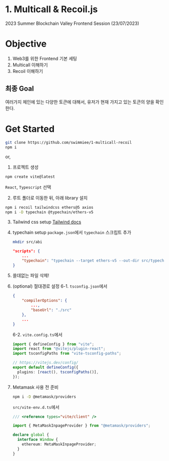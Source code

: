 # 1. Multicall & Recoil.js

2023 Summer Blockchain Valley Frontend Session (23/07/2023)

# Objective
1. Web3를 위한 Frontend 기본 세팅
2. Multicall 이해하기
3. Recoil 이해하기

## 최종 Goal 
여러가지 체인에 있는 다양한 토큰에 대해서, 유저가 현재 가지고 있는 토큰의 양을 확인한다.


# Get Started

```bash
git clone https://github.com/swimmiee/1-multicall-recoil
npm i
```

or,

1. 프로젝트 생성

```bash
npm create vite@latest
```

`React`, `Typescript` 선택

2. 루트 폴더로 이동한 뒤, 아래 library 설치

```bash
npm i recoil tailwindcss ethers@5 axios
npm i -D typechain @typechain/ethers-v5
```

3. Tailwind css setup
   [Tailwind docs](https://tailwindcss.com/docs/guides/vite)

4. typechain setup
   `package.json`에서 `typechain` 스크립트 추가

   ```bash
   mkdir src/abi
   ```

   ```json
   "scripts": {
       ...
       "typechain": "typechain --target ethers-v5 --out-dir src/typechain src/abi/**/*.json"
   }
   ```

5. 쓸데없는 파일 삭제!

6. (optional) 절대경로 설정
   6-1. `tsconfig.json`에서

   ```json
   {
       "compilerOptions": {
           ...,
           "baseUrl": "./src"
       },
       ...
   }
   ```

   6-2. `vite.config.ts`에서

   ```ts
   import { defineConfig } from "vite";
   import react from "@vitejs/plugin-react";
   import tsconfigPaths from "vite-tsconfig-paths";

   // https://vitejs.dev/config/
   export default defineConfig({
     plugins: [react(), tsconfigPaths()],
   });
   ```

7. Metamask 사용 전 준비
   ```bash
   npm i -D @metamask/providers
   ```

   `src/vite-env.d.ts`에서
   ```ts
   /// <reference types="vite/client" />
   
   import { MetaMaskInpageProvider } from "@metamask/providers";
   
   declare global {
     interface Window {
       ethereum: MetaMaskInpageProvider;
     }
   }
   ```
